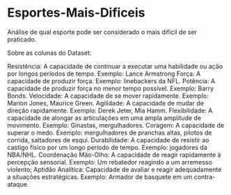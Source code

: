 # Esportes-Mais-Dificeis
Análise de qual esporte pode ser considerado o mais difícil de ser praticado.

Sobre as colunas do Dataset:

Resistência: A capacidade de continuar a executar uma habilidade ou ação por longos períodos de tempo. Exemplo: Lance Armstrong
Força: A capacidade de produzir força. Exemplo: linebackers da NFL.
Potência: A capacidade de produzir força no menor tempo possível. Exemplo: Barry Bonds.
Velocidade: A capacidade de se mover rapidamente. Exemplo: Marion Jones, Maurice Green.
Agilidade: A capacidade de mudar de direção rapidamente. Exemplo: Derek Jeter, Mia Hamm.
Flexibilidade: A capacidade de alongar as articulações em uma ampla amplitude de movimento. Exemplo: Ginastas, mergulhadores.
Coragem: A capacidade de superar o medo. Exemplo: mergulhadores de pranchas altas, pilotos de corrida, saltadores de esqui.
Durabilidade: A capacidade de resistir ao castigo físico por um longo período de tempo. Exemplo: jogadores da NBA/NHL.
Coordenação Mão-Olho: A capacidade de reagir rapidamente à percepção sensorial. Exemplo: Um rebatedor reagindo a um arremesso violento; 
Aptidão Analítica: Capacidade de avaliar e reagir adequadamente a situações estratégicas. Exemplo: Armador de basquete em um contra-ataque.
